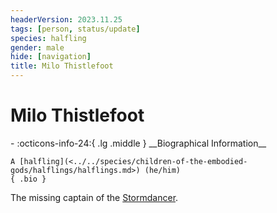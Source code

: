 ```yaml
---
headerVersion: 2023.11.25
tags: [person, status/update]
species: halfling
gender: male
hide: [navigation]
title: Milo Thistlefoot
---
```

# Milo Thistlefoot
<div class="grid cards ext-narrow-margin ext-one-column" markdown>
- :octicons-info-24:{ .lg .middle } __Biographical Information__

    A [halfling](<../../species/children-of-the-embodied-gods/halflings/halflings.md>) (he/him)  
    { .bio }

</div>


The missing captain of the [Stormdancer](<../../things/ships/stormdancer.md>). 
